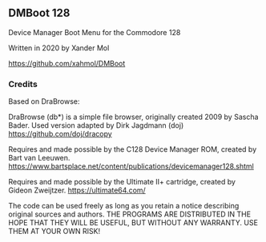 ## DMBoot 128

Device Manager Boot Menu for the Commodore 128

Written in 2020 by Xander Mol

https://github.com/xahmol/DMBoot

### Credits
Based on DraBrowse:
  
DraBrowse (db*) is a simple file browser, originally created 2009 by Sascha Bader.
Used version adapted by Dirk Jagdmann (doj)
https://github.com/doj/dracopy

Requires and made possible by the C128 Device Manager ROM, created by Bart van Leeuwen.
https://www.bartsplace.net/content/publications/devicemanager128.shtml

Requires and made possible by the Ultimate II+ cartridge, created by Gideon Zweijtzer.
https://ultimate64.com/

The code can be used freely as long as you retain a notice describing original sources and authors.
THE PROGRAMS ARE DISTRIBUTED IN THE HOPE THAT THEY WILL BE USEFUL, BUT WITHOUT ANY WARRANTY. USE THEM AT YOUR OWN RISK!
